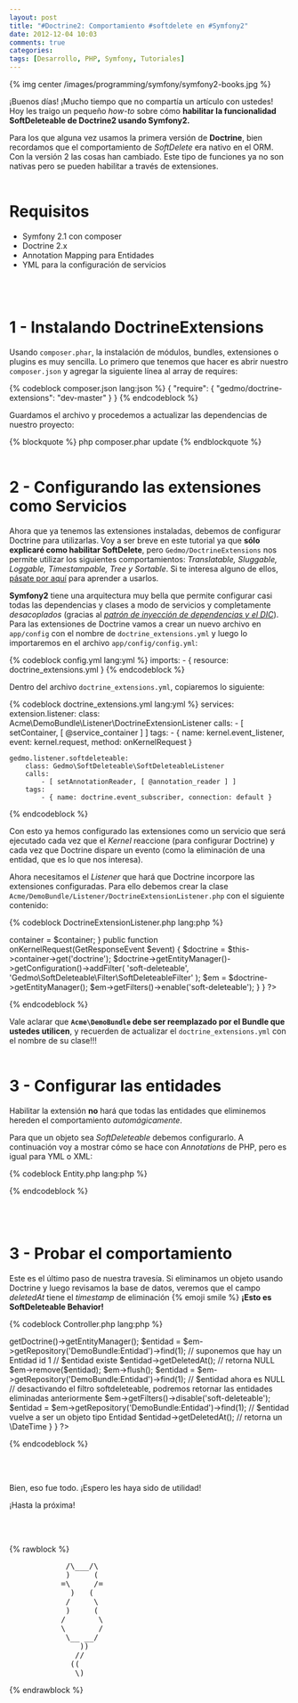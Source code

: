 ```yaml
---
layout: post
title: "#Doctrine2: Comportamiento #softdelete en #Symfony2"
date: 2012-12-04 10:03
comments: true
categories: 
tags: [Desarrollo, PHP, Symfony, Tutoriales]
---
```


{% img center /images/programming/symfony/symfony2-books.jpg %}

¡Buenos días! ¡Mucho tiempo que no compartía un artículo con ustedes! Hoy les traigo un pequeño _how-to_ sobre cómo __habilitar la funcionalidad SoftDeleteable de Doctrine2 usando Symfony2.__

Para los que alguna vez usamos la primera versión de __Doctrine__, bien recordamos que el comportamiento de _SoftDelete_ era nativo en el ORM. Con la versión 2 las cosas han cambiado. Este tipo de funciones ya no son nativas pero se pueden habilitar a través de extensiones. <br><br>

<!-- more -->

# Requisitos

* Symfony 2.1 con composer
* Doctrine 2.x
* Annotation Mapping para Entidades
* YML para la configuración de servicios

<br><br>

# 1 - Instalando DoctrineExtensions

Usando `composer.phar`, la instalación de módulos, bundles, extensiones o plugins es muy sencilla. Lo primero que tenemos que hacer es abrir nuestro `composer.json` y agregar la siguiente línea al array de requires:

{% codeblock composer.json lang:json %}
{
  "require": {
    "gedmo/doctrine-extensions": "dev-master"
  }
}
{% endcodeblock %}

Guardamos el archivo y procedemos a actualizar las dependencias de nuestro proyecto:

{% blockquote %}
php composer.phar update
{% endblockquote %}
<br><br>

# 2 - Configurando las extensiones como Servicios

Ahora que ya tenemos las extensiones instaladas, debemos de configurar Doctrine para utilizarlas. Voy a ser breve en este tutorial ya que __sólo explicaré como habilitar SoftDelete__, pero `Gedmo/DoctrineExtensions` nos permite utilizar los siguientes comportamientos: _Translatable, Sluggable, Loggable, Timestampable, Tree y Sortable_. Si te interesa alguno de ellos, [pásate por aquí](https://github.com/l3pp4rd/DoctrineExtensions/blob/master/doc/symfony2.md) para aprender a usarlos.

__Symfony2__ tiene una arquitectura muy bella que permite configurar casi todas las dependencias y clases a modo de servicios y completamente _desacoplados_ (gracias al [_patrón de inyección de dependencias y el DIC_](http://symfony.com/doc/current/book/service_container.html)). Para las extensiones de Doctrine vamos a crear un nuevo archivo en `app/config` con el nombre de `doctrine_extensions.yml` y luego lo importaremos en el archivo `app/config/config.yml`:

{% codeblock config.yml lang:yml %}
imports:
    - { resource: doctrine_extensions.yml }
{% endcodeblock %}

Dentro del archivo `doctrine_extensions.yml`, copiaremos lo siguiente:

{% codeblock doctrine_extensions.yml lang:yml %}
services:
    extension.listener:
        class: Acme\DemoBundle\Listener\DoctrineExtensionListener
        calls:
            - [ setContainer, [ @service_container ] ]
        tags:
            - { name: kernel.event_listener, event: kernel.request, method: onKernelRequest }

    gedmo.listener.softdeleteable:
        class: Gedmo\SoftDeleteable\SoftDeleteableListener
        calls:
            - [ setAnnotationReader, [ @annotation_reader ] ]
        tags:
            - { name: doctrine.event_subscriber, connection: default }
{% endcodeblock %}

Con esto ya hemos configurado las extensiones como un servicio que será ejecutado cada vez que el _Kernel_ reaccione (para configurar Doctrine) y cada vez que Doctrine dispare un evento (como la eliminación de una entidad, que es lo que nos interesa).

Ahora necesitamos el _Listener_ que hará que Doctrine incorpore las extensiones configuradas. Para ello debemos crear la clase `Acme/DemoBundle/Listener/DoctrineExtensionListener.php` con el siguiente contenido:

{% codeblock DoctrineExtensionListener.php lang:php %}
<?php
namespace Acme\DemoBundle\Listener;

use Symfony\Component\HttpKernel\Event\GetResponseEvent;
use Symfony\Component\DependencyInjection\ContainerAwareInterface;
use Symfony\Component\DependencyInjection\ContainerInterface;

class DoctrineExtensionListener implements ContainerAwareInterface
{
    /**
     * @var ContainerInterface
     */
    protected $container;

    public function setContainer(ContainerInterface $container = null) 
    {
        $this->container = $container;
    }

    public function onKernelRequest(GetResponseEvent $event) 
    {
        $doctrine = $this->container->get('doctrine');
        $doctrine->getEntityManager()->getConfiguration()->addFilter(
            'soft-deleteable',
            'Gedmo\SoftDeleteable\Filter\SoftDeleteableFilter'
        );

        $em = $doctrine->getEntityManager();
        $em->getFilters()->enable('soft-deleteable');
    }
}
?>
{% endcodeblock %}

Vale aclarar que __`Acme\DemoBundle` debe ser reemplazado por el Bundle que ustedes utilicen__, y recuerden de actualizar el `doctrine_extensions.yml` con el nombre de su clase!!! <br><br>

# 3 - Configurar las entidades

Habilitar la extensión __no__ hará que todas las entidades que eliminemos hereden el comportamiento _automágicamente_.

Para que un objeto sea _SoftDeleteable_ debemos configurarlo. A continuación voy a mostrar cómo se hace con _Annotations_ de PHP, pero es igual para YML o XML:

{% codeblock Entity.php lang:php %}
<?php

namespace Acme\DemoBundle\Entity;

use Doctrine\ORM\Mapping as ORM;
use Gedmo\Mapping\Annotation as Gedmo;

/**
 * Entidad
 *
 * @ORM\Table()
 * @ORM\Entity()
 * @Gedmo\SoftDeleteable(fieldName="deletedAt")
 */
class Entidad
{
    // ...

    /**
     * @ORM\Column(name="deletedAt", type="datetime", nullable=true)
     */
    private $deletedAt;

    // ...
}
?>
{% endcodeblock %}

<br><br>

# 3 - Probar el comportamiento

Este es el último paso de nuestra travesía. Si eliminamos un objeto usando Doctrine y luego revisamos la base de datos, veremos que el campo _deletedAt_ tiene el _timestamp_ de eliminación {% emoji smile %} __¡Esto es SoftDeleteable Behavior!__

{% codeblock Controller.php lang:php %}
<?php

namespace Acme\DemoBundle\Controller;

use Symfony\Bundle\FrameworkBundle\Controller\Controller;

class MiControlador extends Controller
{
    public function eliminarAction() 
    {
        $em = $this->getDoctrine()->getEntityManager();
        $entidad = $em->getRepository('DemoBundle:Entidad')->find(1); // suponemos que hay un Entidad id 1
        // $entidad existe
        $entidad->getDeletedAt(); // retorna NULL

        $em->remove($entidad);
        $em->flush();

        $entidad = $em->getRepository('DemoBundle:Entidad')->find(1);
        // $entidad ahora es NULL

        // desactivando el filtro softdeleteable, podremos retornar las entidades eliminadas anteriormente
        $em->getFilters()->disable('soft-deleteable');

        $entidad = $em->getRepository('DemoBundle:Entidad')->find(1);
        // $entidad vuelve a ser un objeto tipo Entidad
        $entidad->getDeletedAt(); // retorna un \DateTime
    }
}
?>
{% endcodeblock %}

<br><br>

Bien, eso fue todo. ¡Espero les haya sido de utilidad!

¡Hasta la próxima!

<br><br>

{% rawblock %}
<pre>
            /\___/\
            )     (
           =\     /=
             )   (
            /     \
            )     (
           /       \
           \       /
            \__ __/
               ))
              //
             ((
              \)
</pre>
{% endrawblock %}